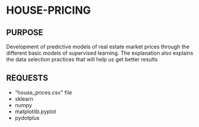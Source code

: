 # HOUSE-PRICING

## PURPOSE
Development of predictive models of real estate market prices through the different basic models of supervised learning. 
The explanation also explains the data selection practices that will help us get better results

## REQUESTS
- "house_prices.csv" file
- sklearn
- numpy
- matplotlib.pyplot
- pydotplus
